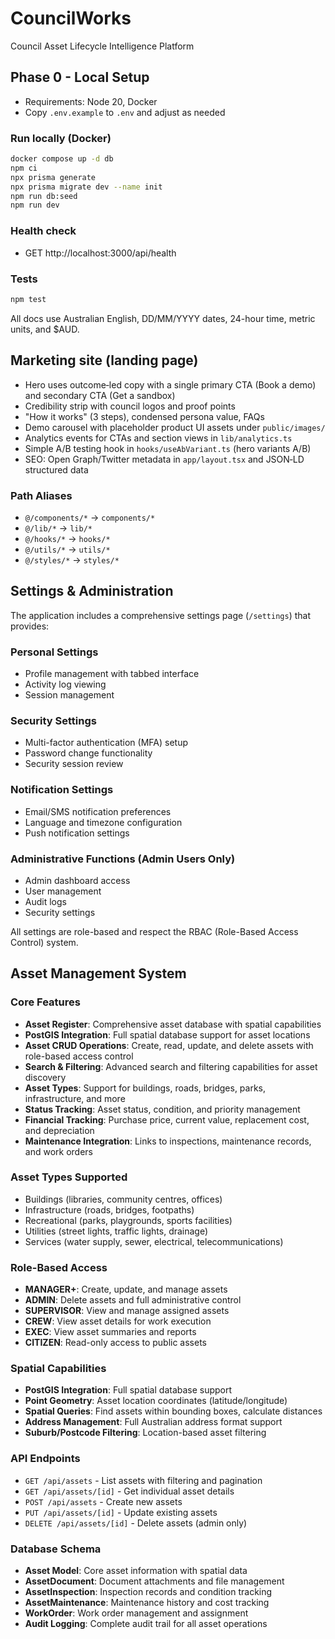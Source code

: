 # CouncilWorks

Council Asset Lifecycle Intelligence Platform

## Phase 0 - Local Setup

- Requirements: Node 20, Docker
- Copy `.env.example` to `.env` and adjust as needed

### Run locally (Docker)

```bash
docker compose up -d db
npm ci
npx prisma generate
npx prisma migrate dev --name init
npm run db:seed
npm run dev
```

### Health check

- GET http://localhost:3000/api/health

### Tests

```bash
npm test
```

All docs use Australian English, DD/MM/YYYY dates, 24-hour time, metric units, and $AUD.

## Marketing site (landing page)

- Hero uses outcome‑led copy with a single primary CTA (Book a demo) and secondary CTA (Get a sandbox)
- Credibility strip with council logos and proof points
- "How it works" (3 steps), condensed persona value, FAQs
- Demo carousel with placeholder product UI assets under `public/images/`
- Analytics events for CTAs and section views in `lib/analytics.ts`
- Simple A/B testing hook in `hooks/useAbVariant.ts` (hero variants A/B)
- SEO: Open Graph/Twitter metadata in `app/layout.tsx` and JSON‑LD structured data

### Path Aliases

- `@/components/*` → `components/*`
- `@/lib/*` → `lib/*`
- `@/hooks/*` → `hooks/*`
- `@/utils/*` → `utils/*`
- `@/styles/*` → `styles/*`

## Settings & Administration

The application includes a comprehensive settings page (`/settings`) that provides:

### Personal Settings
- Profile management with tabbed interface
- Activity log viewing
- Session management

### Security Settings
- Multi-factor authentication (MFA) setup
- Password change functionality
- Security session review

### Notification Settings
- Email/SMS notification preferences
- Language and timezone configuration
- Push notification settings

### Administrative Functions (Admin Users Only)
- Admin dashboard access
- User management
- Audit logs
- Security settings

All settings are role-based and respect the RBAC (Role-Based Access Control) system.

## Asset Management System

### Core Features
- **Asset Register**: Comprehensive asset database with spatial capabilities
- **PostGIS Integration**: Full spatial database support for asset locations
- **Asset CRUD Operations**: Create, read, update, and delete assets with role-based access control
- **Search & Filtering**: Advanced search and filtering capabilities for asset discovery
- **Asset Types**: Support for buildings, roads, bridges, parks, infrastructure, and more
- **Status Tracking**: Asset status, condition, and priority management
- **Financial Tracking**: Purchase price, current value, replacement cost, and depreciation
- **Maintenance Integration**: Links to inspections, maintenance records, and work orders

### Asset Types Supported
- Buildings (libraries, community centres, offices)
- Infrastructure (roads, bridges, footpaths)
- Recreational (parks, playgrounds, sports facilities)
- Utilities (street lights, traffic lights, drainage)
- Services (water supply, sewer, electrical, telecommunications)

### Role-Based Access
- **MANAGER+**: Create, update, and manage assets
- **ADMIN**: Delete assets and full administrative control
- **SUPERVISOR**: View and manage assigned assets
- **CREW**: View asset details for work execution
- **EXEC**: View asset summaries and reports
- **CITIZEN**: Read-only access to public assets

### Spatial Capabilities
- **PostGIS Integration**: Full spatial database support
- **Point Geometry**: Asset location coordinates (latitude/longitude)
- **Spatial Queries**: Find assets within bounding boxes, calculate distances
- **Address Management**: Full Australian address format support
- **Suburb/Postcode Filtering**: Location-based asset filtering

### API Endpoints
- `GET /api/assets` - List assets with filtering and pagination
- `GET /api/assets/[id]` - Get individual asset details
- `POST /api/assets` - Create new assets
- `PUT /api/assets/[id]` - Update existing assets
- `DELETE /api/assets/[id]` - Delete assets (admin only)

### Database Schema
- **Asset Model**: Core asset information with spatial data
- **AssetDocument**: Document attachments and file management
- **AssetInspection**: Inspection records and condition tracking
- **AssetMaintenance**: Maintenance history and cost tracking
- **WorkOrder**: Work order management and assignment
- **Audit Logging**: Complete audit trail for all asset operations
